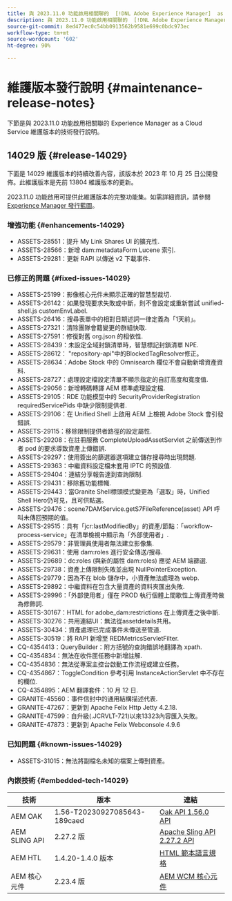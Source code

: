 ```yaml
---
title: 與 2023.11.0 功能啟用相關聯的  [!DNL Adobe Experience Manager]  as a Cloud Service 維護版本發行說明。
description: 與 2023.11.0 功能啟用相關聯的  [!DNL Adobe Experience Manager]  as a Cloud Service 維護版本發行說明。
source-git-commit: 8ed477ec0c54bb0913562b9581e699c0bdc973ec
workflow-type: tm+mt
source-wordcount: '602'
ht-degree: 90%

---
```


# 維護版本發行說明 {#maintenance-release-notes}

下節是與 2023.11.0 功能啟用相關聯的 Experience Manager as a Cloud Service 維護版本的技術發行說明。

## 14029 版 {#release-14029}

下面是 14029 維護版本的持續改善內容，該版本於 2023 年 10 月 25 日公開發佈。此維護版本是先前 13804 維護版本的更新。

2023.11.0 功能啟用可提供此維護版本的完整功能集。如需詳細資訊，請參閱 [Experience Manager 發行藍圖](https://experienceleague.adobe.com/docs/experience-manager-release-information/aem-release-updates/update-releases-roadmap.html)。

### 增強功能 {#enhancements-14029}

* ASSETS-28551：提升 My Link Shares UI 的擴充性.
* ASSETS-28566：新增 dam:metadataForm Lucene 索引.
* ASSETS-29281：更新 RAPI 以傳送 v2 下載事件.

### 已修正的問題 {#fixed-issues-14029}

* ASSETS-25199：影像核心元件未顯示正確的智慧型裁切.
* ASSETS-26142：如果發現要求失敗或中斷，則不會設定或重新嘗試 unified-shell.js customEnvLabel.
* ASSETS-26416：搜尋表單中的相對日期述詞一律定義為「1天前」。
* ASSETS-27321：清除團隊會籍變更的群組快取.
* ASSETS-27591：修復對舊 org.json 的相依性.
* ASSETS-28439：未設定全域封鎖清單時，智慧標記封鎖清單 NPE.
* ASSETS-28612： &quot;repository-api&quot;中的BlockedTagResolver修正。
* ASSETS-28634：Adobe Stock 中的 Omnisearch 欄位不會自動新增資產資料.
* ASSETS-28727：處理設定檔設定清單不顯示指定的自訂高度和寬度值.
* ASSETS-29056：新增轉碼轉譯 AEM 標準處理設定檔.
* ASSETS-29105：RDE 功能模型中的 SecurityProviderRegistration requiredServicePids 中缺少限制提供者.
* ASSETS-29106：在 Unified Shell 上啟用 AEM 上檢視 Adobe Stock 會引發錯誤.
* ASSETS-29115：移除限制提供者路徑的設定屬性.
* ASSETS-29208：在註冊服務 CompleteUploadAssetServlet 之前傳送到作者 pod 的要求導致資產上傳錯誤.
* ASSETS-29297：使用簽出的篩選器選項建立儲存搜尋時出現問題.
* ASSETS-29363：中繼資料設定檔未套用 IPTC 的預設值.
* ASSETS-29404：連結分享報告達到查詢限制.
* ASSETS-29431：移除舊功能標幟.
* ASSETS-29443：當Granite Shell標頭模式變更為「選取」時，Unified Shell Hero仍可見，且可供點選。
* ASSETS-29476：scene7DAMService.getS7FileReference(asset) API 呼叫未傳回預期的值。
* ASSETS-29515：具有「jcr:lastModifiedBy」的資產/節點：「workflow-process-service」在清單檢視中顯示為「外部使用者」.
* ASSETS-29579：非管理員使用者無法建立影像集.
* ASSETS-29631：使用 dam:roles 進行安全傳送/搜尋.
* ASSETS-29689：dc:roles (與新的屬性 dam:roles) 應從 AEM 端篩選.
* ASSETS-29738：資產上傳限制失敗並出現 NullPointerException.
* ASSETS-29779：因為不在 blob 儲存中，小資產無法處理為 webp.
* ASSETS-29892：中繼資料在包含大量資產的資料夾匯出失敗.
* ASSETS-29996：「外部使用者」僅在 PROD 執行個體上間歇性上傳資產時做為修飾詞.
* ASSETS-30167：HTML for adobe_dam:restrictions 在上傳資產之後中斷.
* ASSETS-30276：共用連結UI：無法從assetdetails共用。
* ASSETS-30434：資產處理已完成事件未傳送至管道.
* ASSETS-30519：將 RAPI 新增至 REDMetricsServletFilter.
* CQ-4354413：QueryBuilder：附方括號的查詢錯誤地翻譯為 xpath.
* CQ-4354834：無法在收件匣任務中新增註解.
* CQ-4354836：無法從專案主控台啟動工作流程或建立任務。
* CQ-4354867：ToggleCondition 參考引用 InstanceActionServlet 中不存在的欄位.
* CQ-4354895：AEM 翻譯套件：10 月 12 日.
* GRANITE-45560：事件信封中的通用結構描述代表.
* GRANITE-47267：更新到 Apache Felix Http Jetty 4.2.18.
* GRANITE-47599：自升級(.JCRVLT-721)以來13323內容匯入失敗。
* GRANITE-47873：更新到 Apache Felix Webconsole 4.9.6

### 已知問題 {#known-issues-14029}

* ASSETS-31015：無法將副檔名未知的檔案上傳到資產。

### 內嵌技術 {#embedded-tech-14029}

| 技術 | 版本 | 連結 |
|---|---|---|
| AEM OAK | 1.56-T20230927085643-189caed | [Oak API 1.56.0 API](https://www.javadoc.io/doc/org.apache.jackrabbit/oak-api/1.56.0/index.html) |
| AEM SLING API | 2.27.2 版 | [Apache Sling API 2.27.2 API](https://www.javadoc.io/doc/org.apache.sling/org.apache.sling.api/latest/index.html) |
| AEM HTL | 1.4.20-1.4.0 版本 | [HTML 範本語言規格](https://github.com/adobe/htl-spec) |
| AEM 核心元件 | 2.23.4 版 | [AEM WCM 核心元件](https://github.com/adobe/aem-core-wcm-components) |
